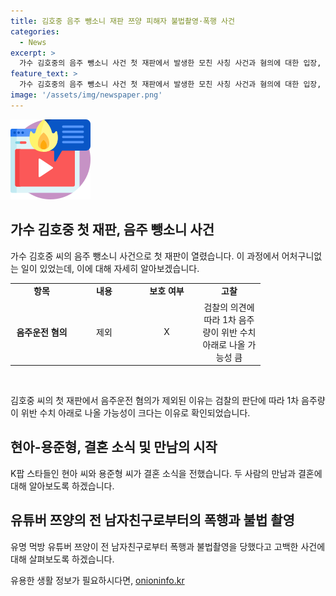 ```yaml
---
title: 김호중 음주 뺑소니 재판 쯔양 피해자 불법촬영·폭행 사건
categories:
  - News
excerpt: >
  가수 김호중의 음주 뺑소니 사건 첫 재판에서 발생한 모친 사칭 사건과 혐의에 대한 입장, 쯔양의 전 남자친구로부터의 폭행과 불법촬영 피해, 현아와 용준형의 충격적인 결혼 소식에 대한 상세한 내용과 관련된 소식은 이번주 연예계 소식으로 다뤄졌습니다. 150자 안으로 충분히 관심을 끄는 소식들이었죠.
feature_text: >
  가수 김호중의 음주 뺑소니 사건 첫 재판에서 발생한 모친 사칭 사건과 혐의에 대한 입장, 쯔양의 전 남자친구로부터의 폭행과 불법촬영 피해, 현아와 용준형의 충격적인 결혼 소식에 대한 상세한 내용과 관련된 소식은 이번주 연예계 소식으로 다뤄졌습니다. 150자 안으로 충분히 관심을 끄는 소식들이었죠.
image: '/assets/img/newspaper.png'
---
```


<p><img src="/assets/img/news.png" alt="rentncar 속보" /></p>

<h2 data-ke-size="size26">가수 김호중 첫 재판, 음주 뺑소니 사건</h2>

<p data-ke-size="size16">가수 김호중 씨의 음주 뺑소니 사건으로 첫 재판이 열렸습니다. 이 과정에서 어처구니없는 일이 있었는데, 이에 대해 자세히 알아보겠습니다.</p>

<table>
  <colgroup>
        <col width="134" style="width: 100px;">
        <col width="86" style="width: 100px;">
        <col width="123" style="width: 100px;">
        <col width="156" style="width: 100px;">
  </colgroup>
  <tbody>
        <tr>
            <td style="text-align: center; height: 17px;"><b>항목</b></td>
            <td style="text-align: center; height: 17px;"><b>내용</b></td>
            <td style="text-align: center; height: 17px;"><b>보호 여부</b></td>
            <td style="text-align: center; height: 17px;"><b>고찰</b></td>
        </tr>
        <tr>
            <td style="text-align: center; height: 17px;"><b>음주운전 혐의</b></td>
            <td style="text-align: center; height: 17px;">제외</td>
            <td style="text-align: center; height: 17px;">X</td>
            <td style="text-align: center; height: 17px;">검찰의 의견에 따라 1차 음주량이 위반 수치 아래로 나올 가능성 큼</td>
        </tr>
  </tbody>
</table>

<p><br></p>

<p data-ke-size="size16">김호중 씨의 첫 재판에서 음주운전 혐의가 제외된 이유는 검찰의 판단에 따라 1차 음주량이 위반 수치 아래로 나올 가능성이 크다는 이유로 확인되었습니다.</p>

<h2 data-ke-size="size26">현아-용준형, 결혼 소식 및 만남의 시작</h2>

<p data-ke-size="size16">K팝 스타들인 현아 씨와 용준형 씨가 결혼 소식을 전했습니다. 두 사람의 만남과 결혼에 대해 알아보도록 하겠습니다.</p>

<h2 data-ke-size="size26">유튜버 쯔양의 전 남자친구로부터의 폭행과 불법 촬영</h2>

<p data-ke-size="size16">유명 먹방 유튜버 쯔양이 전 남자친구로부터 폭행과 불법촬영을 당했다고 고백한 사건에 대해 살펴보도록 하겠습니다.</p>
유용한 생활 정보가 필요하시다면, <a href="https://onioninfo.kr" rel="dofollow">onioninfo.kr</a>


